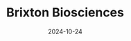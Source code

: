 ---  
layout: startup_page  
title: "Brixton Biosciences"  
id: "brixtonbio.com"  
permalink: "/brixtonbiosciencesbrixtonbio.com10242024/"  
website: "https://www.brixtonbio.com/"  
funding_round: "Grant"  
funding_amount: "$2M"  
investors: "National Institutes of Health (NIH)"  
about: "Brixton Biosciences is a clinical-stage life sciences company developing novel therapies for pain treatment. Their flagship product, Neural Ice, is a non-opioid, injectable solution offering long-lasting pain relief, addressing the urgent need for alternatives to opioid-based pain management."  
markets: "Biotechnology, Pain Management, Healthtech"  
hq: "Cambridge, Massachusetts, United States"  
founded_year: "2019"  
linkedin: "https://www.linkedin.com/company/brixtonbiosciences"  
twitter: ""  
instagram: ""  
facebook: ""  
crunchbase: ""  
pitchbook: "https://pitchbook.com/profiles/company/433433-98"  

date_display: "24-Oct-2024"  
date: "2024-10-24"

# SEO Optimization  
meta_title: "Brixton Biosciences - Grant Funding ($2M)"  
meta_description: "Brixton Biosciences, Brixton Biosciences is a clinical-stage life sciences company developing novel therapies for pain treatment. Their flagship product, Neural Ice, is a ..."  
meta_keywords: "Brixton Biosciences, Biotechnology, Pain Management, Healthtech, Grant funding"  
canonical_url: "https://startup.projectstartups.com/brixtonbiosciencesbrixtonbio.com10242024/"  
---